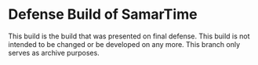 # Defense Build of SamarTime
This build is the build that was presented on final defense. This build is not intended to be changed or be developed on any more. This branch only serves as archive purposes.
